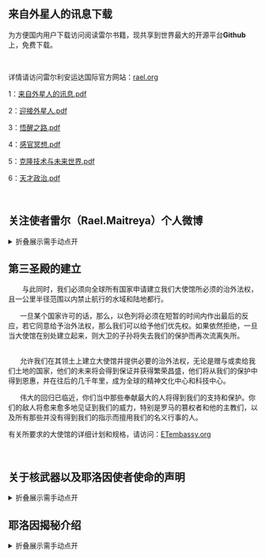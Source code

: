 <h2>
	<strong>来自外星人的讯息下载</strong>
</h2>
为方便国内用户下载访问阅读雷尔书籍，现共享到世界最大的开源平台<strong>G</strong><strong>ithub</strong>上，免费下载。
<p>
	<br />
</p>
<p>
	详情请访问雷尔利安运达国际官方网站：<a href="rael.org" target="_blank">rael.org</a> 
</p>
<p>
	1：<a href="https://github.com/ufobook/rael/blob/main/%E6%9D%A5%E8%87%AA%E5%A4%96%E6%98%9F%E4%BA%BA%E7%9A%84%E8%AE%AF%E6%81%AF.pdf" target="_blank">来自外星人的讯息.pdf</a> 
</p>
<p>
	2：<a href="https://github.com/ufobook/rael/blob/main/%E8%BF%8E%E6%8E%A5%E5%A4%96%E6%98%9F%E4%BA%BA.pdf" target="_blank">迎接外星人.pdf</a> 
</p>
<p>
	3：<a href="https://github.com/ufobook/rael/blob/main/%E8%A7%89%E9%86%92%E4%B9%8B%E8%B7%AF.pdf" target="_blank">悟醒之路.pdf</a> 
</p>
<p>
	4：<a href="https://github.com/ufobook/rael/blob/main/%E6%84%9F%E5%AE%98%E5%86%A5%E6%83%B3.pdf" target="_blank">感官冥想.pdf</a> 
</p>
<p>
	5：<a class="Link--primary" href="https://github.com/ufobook/rael/blob/main/%E5%85%8B%E9%9A%86%E6%8A%80%E6%9C%AF%E4%B8%8E%E6%9C%AA%E6%9D%A5%E4%B8%96%E7%95%8C.pdf">克隆技术与未来世界.pdf</a> 
</p>
<p>
	6：<a href="https://github.com/ufobook/rael/blob/main/%E5%A4%A9%E6%89%8D%E6%94%BF%E6%B2%BB.pdf" target="_blank">天才政治.pdf</a> 
</p>
<p>
	<br />
</p>
<h2>
	<strong>关注使者雷尔（Rael.Maitreya）个人微博</strong> 
</h2>

<details>
  <summary>折叠展示需手动点开</summary>
		<p>
		<strong></strong>
	</p>
 <p>
	<strong><a href="https://x.com/maitreyarael" target="_blank">https://x.com/maitreyarael</a><br />
</strong> 
</p>
<p>
	<strong><a href="https://www.facebook.com/rael.maitreya" target="_blank">https://www.facebook.com/rael.maitreya</a></strong> 
</p>
<p>
	雷尔创作的音乐：<a href="https://www.rael.org/rael-songs/" target="_blank">https://www.rael.org/rael-songs/</a>&nbsp; （需要科学上网）
</p>
<p>
	<strong><br />
</strong> 
</details>


</p>
<h3>
</h3>
<h2 style="font-family:&quot;font-size:1.3em;font-weight:600;text-align:center;background-color:#FFFFFF;">
	<strong>第三圣殿的建立</strong> 
</h2>
<p>
	&emsp;&emsp;与此同时，我们必须向全球所有国家申请建立我们大使馆所必须的治外法权，且一公里半径范围以内禁止航行的水域和陆地都行。
&emsp;&emsp;
</p>
<p>
	&nbsp; &nbsp; &nbsp; 一旦某个国家许可的话，那么，以色列将必须在短暂的时间内作出最后的反应，若它同意给予治外法权，那么我们可以给予他们优先权。如果依然拒绝，一旦当大使馆在别处建立起来，则大卫的子孙将失去我们的保护而再次流离失所。
&emsp;&emsp;
</p>
<p>
	<span>&nbsp; &nbsp; &nbsp;&nbsp;</span>允许我们在其领土上建立大使馆并提供必要的治外法权，无论是赠与或卖给我们土地的国家，他们的未来将会得到保证并获得繁荣昌盛，他们将从我们的保护中得到恩惠，并在往后的几千年里，成为全球的精神文化中心和科技中心。
&emsp;&emsp;
</p>
<p>
	<span>&nbsp; &nbsp; &nbsp;&nbsp;</span>伟大的回归已临近，你们当中那些奉献最大的人将得到我们的支持和保护。你们的敌人将愈来愈多地见证到我们的威力，特别是罗马的篡权者和他的主教们，以及所有那些并没有得到我们的指示而擅用我们的名义行事的人。
</p>
<p>
	<span style="color:var( --e-global-color-text );font-family:&quot;font-size:12px;font-weight:normal;background-color:#FFFFFF;">有关所要求的大使馆的详细计划和规格，请访问：</span><a class="elementor-button elementor-button-link elementor-size-lg" href="https://etembassy.org/" target="_blank"><span class="elementor-button-content-wrapper" style="text-decoration:inherit;"><span class="elementor-button-text" style="text-decoration:inherit;">ETembassy.org</span></span></a>
</p>
<p>
	<br />
</p>
<h2>
	关于核武器以及耶洛因使者使命的声明
</h2>
<details>
  <summary>折叠展示需手动点开</summary>
	<p>
		<strong></strong>
	</p>
  很不幸，关于核武器的评论反映了当下令人悲哀的现实，但与此同时，也充满了希望：只要这些超级大国拒绝销毁他们的核武器，那么在所有人最终同意销毁之前, 这些武器必须扩散。这条信息来自“上天”……

我们必须认识到，只要超级大国拥有核武器，他们使用这些武器的危险性就会一直存在，因为不幸的是，他们太过确信不会有其他人使用。时刻铭记人类的错误，一场核战争可以像这样就轻易爆发。如同古巴导弹危机之时，我们离一场大灾难已经非常接近。仅仅是一条错误传达的指令、一篇拙劣的报道细节导致的事态升级或者一个疯子对通信的破坏，然后一切都灰飞烟灭。唯一的解决办法就是所有人达成共识：任何人都不得使用核武器，而这正是他们现在所拒绝考虑的。要达到这一点，核扩散是有必要的，从而使得每个人都变得非常害怕。

而非洲当前的局势，已不能称之为新殖民主义，而是更恶劣：新奴隶主义，这要求非洲人民获得相应的手段，以打破自身枷锁，使他们的奴隶主开始惧怕他们，从而停止自己的行径，并且不再企图打着带来“民主”或摧毁恐怖主义的幌子，而再次实际上殖民非洲领地。

我们必须记住，在此我并不继续重复五大要点，而是要拯救整个人类，通过传达授予我的指示，这些指示可能会越来越出乎某些人的意料。

同时，我们也不要忘记：非暴力并不意味着我们必须接受成为受害者：武术是由受够了侮辱的最早的佛教僧侣所发明的。

拯救人类是我的主要目标，即使它要求一些可能看似与我们最初的价值观天生相悖的方式：事实上自相矛盾，拯救人类需要加速扩散，从而制造出更大的威慑。遗憾的是，要让超级大国承诺裁军，必须使其感到害怕。在没有足够的意识去销毁核武器的情形下，通过诉诸恐惧，和平仍有一线生机。这是我对来自耶洛因的最新指示的理解，并且我也赞同。在知道了一位僧人是武术冠军后，就没有人再攻击他了……这便是世界怎样变成和平主义者的。

古巴危机之后声势浩大的核裁军，归功于美国和苏联之间的相互惧怕。令人遗憾的是，这并非出自于他们的智慧，而是恐惧。
我理解并100%的支持这些最新的指示。

印度，完美的非暴力典范的使徒甘地的故土，现在拥有了巨大的核武库，这很好。否则，它将遭受与利比亚和伊拉克同样的命运，数百万无辜者惨死，包括妇女和儿童。正如一位伟大的哲学家所言，“一国之中必有一支军队：若非本国的，便为邻国的” 。

如果我们实现了我们的终极目标，即国家和国家军队的终结，我们一定不能忘记耶洛因关于一个世界政府要有一支维护世界和平的力量的倡导。与此同时，帝国主义者们只懂得恐惧，这就是为何那些弱小的国家需要最大限度地武装自己，以避免战争和伤亡。

在此我并不继续重复五大要点，而是要拯救整个人类……通过传达授予我的指示，这些指示可能会越来越出乎某些人的意料……这就是拥有一位活着的先知的优势……

讯息并非死的，而是活生生的，也就是说，它与耶洛因所观察和得出的不断变化的自我毁灭概率直接关联，并且持续地通过他们传达给我的附加讯息加以更新，正在传达着，也将继续地传达，就像他们之前建议所有以色列的犹太人撤离，为此雷尔利安们可以不再基于对旧讯息的忠信。

那些想保持一成不变的讯息的人不明白我们所拥有的特权：我们由那些只为我们未来着想的人们所引导，他们根据我们的精神进步，准确的说是精神退化，来调整他们的指示。这是禁止核武器的绝佳机会……然而，那些超级大国却愚蠢地拒绝了。

在这些新的指示里，没有任何与我们的主要使命相矛盾之处：拯救人类，引领一个无武装和非暴力的世界。

那些从讯息中断章取义，批评我所传达的更新讯息，试图搬弄是非之人，不配留在运动中。他们不应该忘记讯息中最重要的部分说得很清楚：耶洛因通过我的耳听，通过我的嘴说。没错，重要的不是使者，而是讯息，而这一点并不只是适应于1973年和1975年的讯息，也同样适用于后来追加的讯息，以及今后将要追加的讯息。在这次更新的讯息中，重要的仍然不是使者，而是拯救人类和避免伤亡与苦难的信息。

如果有人喜欢遵循死的讯息，而非耶洛因，那么他们不配留在雷尔利安运动中。我一秒钟都不会犹豫，如果有必要的话，将会开除90%的会员，就像当初从马德贺（Madech，译注：雷尔先知最初创立的团体，后因其模式与讯息不符，先知从中退出，另立雷尔利安运动）转到雷尔利安运动时，只留下那些忠实于耶洛因和他们所授予的更新的讯息，而非已成为了过去的讯息的人。他们就如同那些为过去的著作所迷而拒绝承认耶稣的犹太人一样，忽略为他们派来的活着的使者——耶稣，而他的使命就是带来更多的和平与爱。

选择很简单：遵循指导着我们并将继续以不可预知的方式指导我们的耶洛因，或者遵循过去的讯息而拒绝新的指示。我毫不犹豫地作出选择，运用我的意识和对以拯救人类为目标的讯息精神的真正尊重：如果新的讯息要求我推动暴力，背叛我们所深信的价值观，那么我会立即拒绝推行它们。（译注：此处弥勒解释的是耶洛因最新的讯息并非要让我们转向暴力，而是一种达成和平的手段，所以弥勒选择执行新的指示）如果我传达了，那是因为我这个小小的使者，考虑到使用这些新的方式来拯救人类是值得的，绝不会引致暴力，而恰恰相反，其有助于避免暴力，即便这些方式与适合于甘地时代的方式有所不同。这回应了那句“欲求和平，必先备战”的古老准则，它将在我们达成一个世界政府之时被淘汰废弃。
 
使者雷尔
AH71(2017)年3月30日于冲绳
</details>
<h2>
</h2>
<p>
	<h2>
		<strong>耶洛因揭秘介绍</strong>
	</h2>
<details>
  <summary>折叠展示需手动点开</summary>
	<p>
		<strong></strong>
	</p>
<span>&emsp;&emsp;</span><span>从今天起，在这个标题下，我将立刻向大家转达来自耶洛因的地球政府最机密机构里的最新全球局势情报。这些操纵星球局势的人从今天起必须意识到耶洛因正在观察我们，并且他们无所不知，在创造者耶洛因面前，没有任何政府的顶级机密或国家机密可以瞒得过他们。</span>
</p>
<p>
	<span>&emsp;&emsp;</span><span>我不确定接下来在我再揭露几个阴谋后我还能在地球上活多久，因为我现在被美国和以色列的机密机构的名单里被列 为是要被“终结”的人……但即使我消失了，会有人取代我，并从我们的创造者那里接收到情报，要么是新的最高指导员会取代我，要么是其他仅为了揭密而揭密的人（他不会是新的先知，因为不再会有先知了），又或者是被选举出来的新的雷尔利安运动领导人。他的使命将是并仅限于揭露国家机密，仅此而已。耶洛因会确保无论我发生了什么事，他们都会继续拯救地球人类。</span><strong><strong></strong></strong><span></span>
	<p>
		<br />
	</p>
	<p>
		<strong><a href="https://www.elohimleaks.org/zh-hans/" target="_blank">https://www.elohimleaks.org/zh-hans/</a></strong>
	</p>
</p>
</details>

<p>
	<br />
</p>
